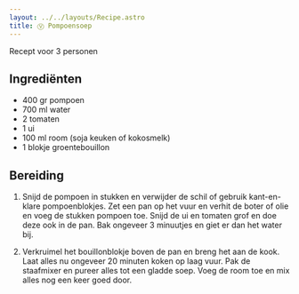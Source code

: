 ```yaml
---
layout: ../../layouts/Recipe.astro
title: Ⓥ Pompoensoep
---
```

R﻿ecept voor 3 personen

## Ingrediënten

* 4﻿00 gr pompoen
* 7﻿00 ml water
* 2﻿ tomaten
* 1﻿ ui
* 1﻿00 ml room (soja keuken of kokosmelk)
* 1﻿ blokje groentebouillon



## Bereiding

1. Snijd de pompoen in stukken en verwijder de schil of gebruik kant-en-klare pompoenblokjes. Zet een pan op het vuur en verhit de boter of olie en voeg de stukken pompoen toe. Snijd de ui en tomaten grof en doe deze ook in de pan. Bak ongeveer 3 minuutjes en giet er dan het water bij.


2. Verkruimel het bouillonblokje boven de pan en breng het aan de kook. Laat alles nu ongeveer 20 minuten koken op laag vuur. Pak de staafmixer en pureer alles tot een gladde soep. Voeg de room toe en mix alles nog een keer goed door.